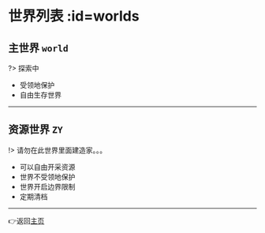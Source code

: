# 世界列表 :id=worlds

## 主世界 `world`

?> 探索中

- 受领地保护
- 自由生存世界

----
## 资源世界 `ZY`

!> 请勿在此世界里面建造家。。。

- 可以自由开采资源
- 世界不受领地保护
- 世界开启边界限制
- 定期清档

----

👉返回[主页](/README.md)